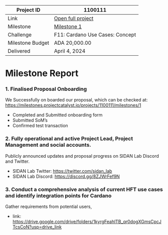 |Project ID|1100111|
|-----------|-------------|
|Link|[Open full project](https://projectcatalyst.io/funds/11/cardano-use-cases-concept/defi-evolution-pioneering-high-frequency-trading-on-cardano)|
|Milestone|[Milestone 1]([https://milestones.projectcatalyst.io/projects/1100111](https://milestones.projectcatalyst.io/projects/1100111/milestones/1))
|Challenge|F11: Cardano Use Cases: Concept|
|Milestone Budget|ADA 20,000.00|
|Delivered|April 4, 2024|

# Milestone Report

### 1. Finalised Proposal Onboarding
We Successfully on boarded our proposal, which can be checked at: https://milestones.projectcatalyst.io/projects/1100111/milestones/1
- Completed and Submitted onboarding form
- Submitted SoM’s
- Confirmed test transaction

### 2. Fully operational and active Project Lead, Project Management and social accounts.
Publicly announced updates and proposal progress on SIDAN Lab Discord and Twitter.
- SIDAN Lab Twitter: https://twitter.com/sidan_lab
- SIDAN Lab Discord: https://discord.gg/8ZJWrFef9N

### 3. Conduct a comprehensive analysis of current HFT use cases and identify integration points for Cardano
Gather requirements from potential users, 
- link: https://drive.google.com/drive/folders/1kyrgFeahlTB_qr0dogXGmsCpcJTcsCoN?usp=drive_link
